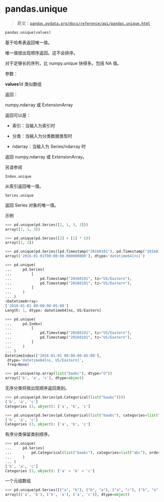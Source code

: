 # pandas.unique

> 原文：[`pandas.pydata.org/docs/reference/api/pandas.unique.html`](https://pandas.pydata.org/docs/reference/api/pandas.unique.html)

```py
pandas.unique(values)
```

基于哈希表返回唯一值。

唯一值按出现顺序返回。这不会排序。

对于足够长的序列，比 numpy.unique 快得多。包括 NA 值。

参数：

**values**1d 类似数组

返回：

numpy.ndarray 或 ExtensionArray

返回可以是：

+   索引：当输入为索引时

+   分类：当输入为分类数据类型时

+   ndarray：当输入为 Series/ndarray 时

返回 numpy.ndarray 或 ExtensionArray。

另请参阅

`Index.unique`

从索引返回唯一值。

`Series.unique`

返回 Series 对象的唯一值。

示例

```py
>>> pd.unique(pd.Series([2, 1, 3, 3]))
array([2, 1, 3]) 
```

```py
>>> pd.unique(pd.Series([2] + [1] * 5))
array([2, 1]) 
```

```py
>>> pd.unique(pd.Series([pd.Timestamp("20160101"), pd.Timestamp("20160101")]))
array(['2016-01-01T00:00:00.000000000'], dtype='datetime64[ns]') 
```

```py
>>> pd.unique(
...     pd.Series(
...         [
...             pd.Timestamp("20160101", tz="US/Eastern"),
...             pd.Timestamp("20160101", tz="US/Eastern"),
...         ]
...     )
... )
<DatetimeArray>
['2016-01-01 00:00:00-05:00']
Length: 1, dtype: datetime64[ns, US/Eastern] 
```

```py
>>> pd.unique(
...     pd.Index(
...         [
...             pd.Timestamp("20160101", tz="US/Eastern"),
...             pd.Timestamp("20160101", tz="US/Eastern"),
...         ]
...     )
... )
DatetimeIndex(['2016-01-01 00:00:00-05:00'],
 dtype='datetime64[ns, US/Eastern]',
 freq=None) 
```

```py
>>> pd.unique(np.array(list("baabc"), dtype="O"))
array(['b', 'a', 'c'], dtype=object) 
```

无序分类将按出现顺序返回类别。

```py
>>> pd.unique(pd.Series(pd.Categorical(list("baabc"))))
['b', 'a', 'c']
Categories (3, object): ['a', 'b', 'c'] 
```

```py
>>> pd.unique(pd.Series(pd.Categorical(list("baabc"), categories=list("abc"))))
['b', 'a', 'c']
Categories (3, object): ['a', 'b', 'c'] 
```

有序分类保留类别顺序。

```py
>>> pd.unique(
...     pd.Series(
...         pd.Categorical(list("baabc"), categories=list("abc"), ordered=True)
...     )
... )
['b', 'a', 'c']
Categories (3, object): ['a' < 'b' < 'c'] 
```

一个元组数组

```py
>>> pd.unique(pd.Series([("a", "b"), ("b", "a"), ("a", "c"), ("b", "a")]).values)
array([('a', 'b'), ('b', 'a'), ('a', 'c')], dtype=object) 
```
